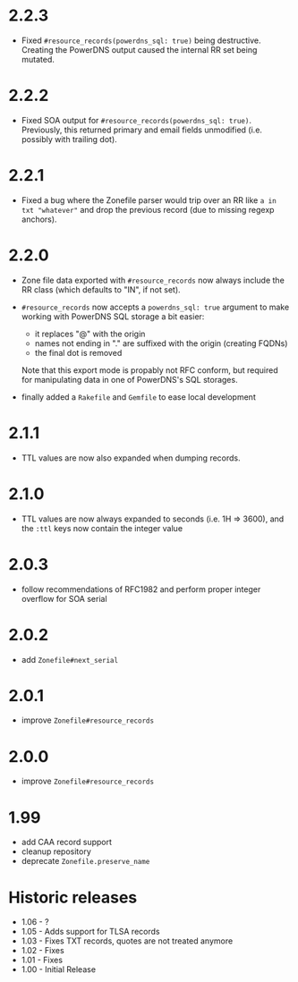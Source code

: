 # 2.2.3

- Fixed `#resource_records(powerdns_sql: true)` being destructive.
  Creating the PowerDNS output caused the internal RR set being mutated.

# 2.2.2

- Fixed SOA output for `#resource_records(powerdns_sql: true)`. Previously,
  this returned primary and email fields unmodified (i.e. possibly with
  trailing dot).

# 2.2.1

- Fixed a bug where the Zonefile parser would trip over an RR like
  `a in txt "whatever"` and drop the previous record (due to missing
  regexp anchors).

# 2.2.0

- Zone file data exported with `#resource_records` now always include
  the RR class (which defaults to "IN", if not set).
- `#resource_records` now accepts a `powerdns_sql: true` argument to
  make working with PowerDNS SQL storage a bit easier:

  - it replaces "@" with the origin
  - names not ending in "." are suffixed with the origin (creating FQDNs)
  - the final dot is removed

  Note that this export mode is propably not RFC conform, but required
  for manipulating data in one of PowerDNS's SQL storages.
- finally added a `Rakefile` and `Gemfile` to ease local development


# 2.1.1

- TTL values are now also expanded when dumping records.

# 2.1.0

- TTL values are now always expanded to seconds (i.e. 1H => 3600),
  and the `:ttl` keys now contain the integer value

# 2.0.3

- follow recommendations of RFC1982 and perform proper
  integer overflow for SOA serial

# 2.0.2

- add `Zonefile#next_serial`

# 2.0.1

- improve `Zonefile#resource_records`

# 2.0.0

- improve `Zonefile#resource_records`

# 1.99

- add CAA record support
- cleanup repository
- deprecate `Zonefile.preserve_name`

# Historic releases

- 1.06 - ?
- 1.05 - Adds support for TLSA records
- 1.03 - Fixes TXT records, quotes are not treated anymore
- 1.02 - Fixes
- 1.01 - Fixes
- 1.00 - Initial Release

